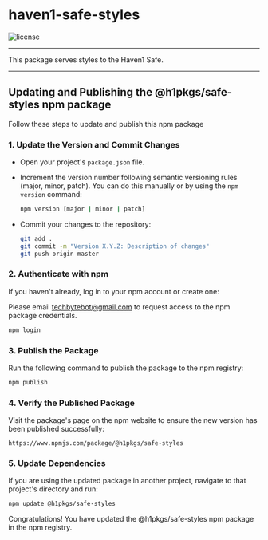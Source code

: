 # haven1-safe-styles

![license](https://img.shields.io/github/license/haven1network/haven1-safe-styles)

---

This package serves styles to the Haven1 Safe.

---

## Updating and Publishing the @h1pkgs/safe-styles npm package

Follow these steps to update and publish this npm package

### 1. Update the Version and Commit Changes

- Open your project's `package.json` file.
- Increment the version number following semantic versioning rules (major, minor, patch). You can do this manually or by using the `npm version` command:

  ```bash
  npm version [major | minor | patch]
  ```

- Commit your changes to the repository:

  ```bash
  git add .
  git commit -m "Version X.Y.Z: Description of changes"
  git push origin master
  ```

### 2. Authenticate with npm

If you haven't already, log in to your npm account or create one:

Please email techbytebot@gmail.com to request access to the npm package credentials.

```bash
npm login
```

### 3. Publish the Package

Run the following command to publish the package to the npm registry:

```bash
npm publish
```

### 4. Verify the Published Package

Visit the package's page on the npm website to ensure the new version has been published successfully:

```
https://www.npmjs.com/package/@h1pkgs/safe-styles
```

### 5. Update Dependencies

If you are using the updated package in another project, navigate to that project's directory and run:

```bash
npm update @h1pkgs/safe-styles
```

Congratulations! You have updated the @h1pkgs/safe-styles npm package in the npm registry.
